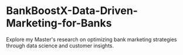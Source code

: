# BankBoostX-Data-Driven-Marketing-for-Banks
Explore my Master's research on optimizing bank marketing strategies through data science and customer insights.
